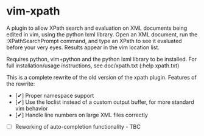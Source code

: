 # vim-xpath

A plugin to allow XPath search and evaluation on XML documents being edited in
vim, using the python lxml library. Open an XML document, run the
:XPathSearchPrompt command, and type an XPath to see it evaluated before your
very eyes. Results appear in the vim location list.

Requires python, vim+python and the python lxml library to be installed. For
full installation/usage instructions, see doc/xpath.txt (:help xpath.txt)

This is a complete rewrite of the old version of the xpath plugin. 
Features of the rewrite:

- [✔] Proper namespace support
- [✔] Use the loclist instead of a custom output buffer, for more standard vim
  behavior
- [✔] Handle line numbers on large XML files correctly
- [ ] Reworking of auto-completion functionality - TBC
